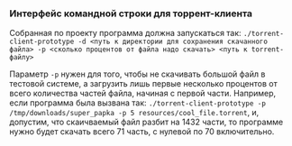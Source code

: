 ### Интерфейс командной строки для торрент-клиента

Cобранная по проекту программа должна запускаться так:
`./torrent-client-prototype -d <путь к директории для сохранения скачанного файла> -p <сколько процентов от файла надо скачать> <путь к torrent-файлу>`

Параметр `-p` нужен для того, чтобы не скачивать большой файл в тестовой системе, а загрузить лишь первые несколько процентов от всего количества частей файла, начиная с первой части.
Например, если программа была вызвана так:
`./torrent-client-prototype -p /tmp/downloads/super_papka -p 5 resources/cool_file.torrent`,
и, допустим, что скаичваемый файл разбит на 1432 части, то программе нужно будет скачать всего 71 часть, с нулевой по 70 включительно.
